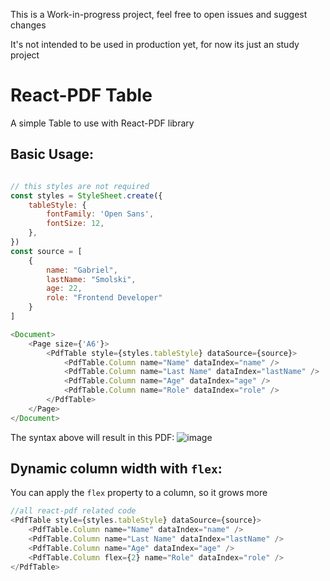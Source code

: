 This is a Work-in-progress project, feel free to open issues and suggest changes 

It's not intended to be used in production yet, for now its just an study project
# React-PDF Table

A simple Table to use with React-PDF library

## Basic Usage:

```javascript

// this styles are not required
const styles = StyleSheet.create({
    tableStyle: {
        fontFamily: 'Open Sans',
        fontSize: 12,
    },
})
const source = [
    {
        name: "Gabriel",
        lastName: "Smolski",
        age: 22,
        role: "Frontend Developer"
    }
]

<Document>
    <Page size={'A6'}>
        <PdfTable style={styles.tableStyle} dataSource={source}>
            <PdfTable.Column name="Name" dataIndex="name" />
            <PdfTable.Column name="Last Name" dataIndex="lastName" />
            <PdfTable.Column name="Age" dataIndex="age" />
            <PdfTable.Column name="Role" dataIndex="role" />
        </PdfTable>
    </Page>
</Document>

```

The syntax above will result in this PDF:
![image](https://github.com/smolskig/react-pdf-table/assets/50807768/5623af6b-beb0-4a67-b62e-c9254e60247b)


## Dynamic column width with `flex`:

You can apply the `flex` property to a column, so it grows more

```javascript
//all react-pdf related code
<PdfTable style={styles.tableStyle} dataSource={source}>
    <PdfTable.Column name="Name" dataIndex="name" />
    <PdfTable.Column name="Last Name" dataIndex="lastName" />
    <PdfTable.Column name="Age" dataIndex="age" />
    <PdfTable.Column flex={2} name="Role" dataIndex="role" />
</PdfTable>
```
